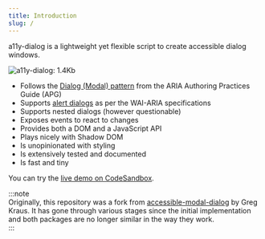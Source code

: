 ```yaml
---
title: Introduction
slug: /
---
```


a11y-dialog is a lightweight yet flexible script to create accessible dialog windows.

![a11y-dialog: 1.4Kb](https://badgen.net/bundlephobia/minzip/a11y-dialog/)

- Follows the [Dialog (Modal) pattern](https://www.w3.org/WAI/ARIA/apg/patterns/dialogmodal/) from the ARIA Authoring Practices Guide (APG)
- Supports [alert dialogs](https://w3c.github.io/aria/#alertdialog) as per the WAI-ARIA specifications
- Supports nested dialogs (however questionable)
- Exposes events to react to changes
- Provides both a DOM and a JavaScript API
- Plays nicely with Shadow DOM
- Is unopinionated with styling
- Is extensively tested and documented
- Is fast and tiny

You can try the [live demo on CodeSandbox](https://codesandbox.io/s/a11y-dialog-v8-5gqfz8).

:::note  
Originally, this repository was a fork from [accessible-modal-dialog](https://github.com/gdkraus/accessible-modal-dialog) by Greg Kraus. It has gone through various stages since the initial implementation and both packages are no longer similar in the way they work.  
:::
